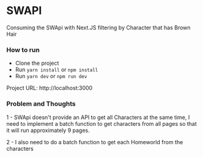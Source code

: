 
# SWAPI

Consuming the SWApi with Next.JS filtering by Character that has Brown Hair

### How to run

- Clone the project
- Run `yarn install` or `npm install`
- Run `yarn dev` or `npm run dev`

Project URL: http://localhost:3000

### Problem and Thoughts

1 - SWApi doesn't provide an API to get all Characters at the same time, I need to implement a batch function to get characters from all pages so that it will run approximately 9 pages.

2 - I also need to do a batch function to get each Homeworld from the characters

